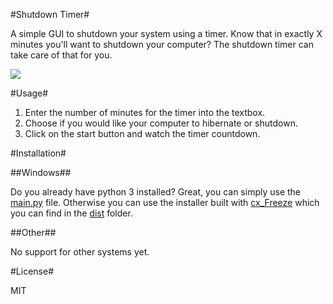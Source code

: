 #Shutdown Timer#

A simple GUI to shutdown your system using a timer. Know that
in exactly X minutes you'll want to shutdown your computer? The shutdown timer can take care of
that for you.

![](http://kyle-ilantzis.github.io/shutdowntimer/images/shutdowntimer.png)

#Usage#

1. Enter the number of minutes for the timer into the textbox. 
2. Choose if you would like your computer to hibernate or shutdown. 
3. Click on the start button and watch the timer countdown.

#Installation#

##Windows##

Do you already have python 3 installed? Great, you can simply use the 
[main.py](main.py) file. Otherwise you can use the installer built with 
[cx_Freeze](http://cx-freeze.sourceforge.net/) which you can find in
the [dist](dist) folder.

##Other##

No support for other systems yet.

#License#

MIT
